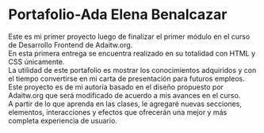 # Portafolio-Ada Elena Benalcazar
Este es mi primer proyecto luego de finalizar el primer módulo en el curso de Desarrollo Frontend de Adaitw.org.
<br/>
En esta primera entrega se encuentra realizado en su totalidad con HTML y CSS únicamente.
<br>
La utilidad de este portafolio es mostrar los conocimientos adquiridos y con el tiempo convertirse en mi carta de presentación para futuros empleos.
<br/>
Este proyecto es de mi autoría basado en el diseño propuesto por Adaitw.org que será modificado de acuerdo a mis avances en el curso.
<br/>
A partir de lo que aprenda en las clases, le agregaré nuevas secciones, elementos, interacciones y efectos que ofrecerán una mejor y más completa experiencia de usuario.

